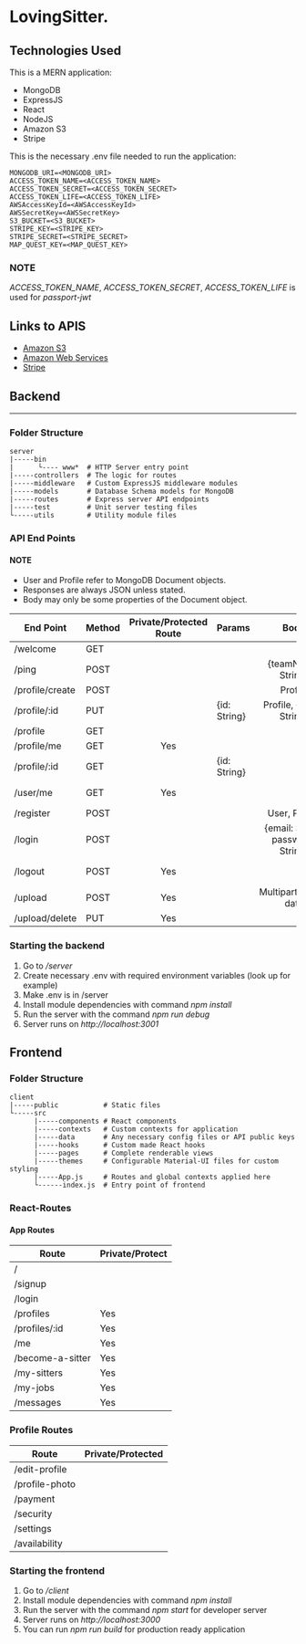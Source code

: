 # LovingSitter.

## Technologies Used

This is a MERN application:

- MongoDB
- ExpressJS
- React
- NodeJS
- Amazon S3
- Stripe

This is the necessary .env file needed to run the application:
```
MONGODB_URI=<MONGODB_URI>
ACCESS_TOKEN_NAME=<ACCESS_TOKEN_NAME>
ACCESS_TOKEN_SECRET=<ACCESS_TOKEN_SECRET>
ACCESS_TOKEN_LIFE=<ACCESS_TOKEN_LIFE>
AWSAccessKeyId=<AWSAccessKeyId>
AWSSecretKey=<AWSSecretKey>
S3_BUCKET=<S3_BUCKET>
STRIPE_KEY=<STRIPE_KEY>
STRIPE_SECRET=<STRIPE_SECRET>
MAP_QUEST_KEY=<MAP_QUEST_KEY>
```
### NOTE

_ACCESS_TOKEN_NAME_, _ACCESS_TOKEN_SECRET_, _ACCESS_TOKEN_LIFE_ is used for _passport-jwt_

## Links to APIS

- [Amazon S3](https://aws.amazon.com/s3/)
- [Amazon Web Services](https://aws.amazon.com/products/)
- [Stripe](https://stripe.com/en-ca)

## Backend
-----------

### Folder Structure

```
server
|-----bin
|      └---- www*  # HTTP Server entry point
|-----controllers  # The logic for routes
|-----middleware   # Custom ExpressJS middleware modules
|-----models       # Database Schema models for MongoDB
|-----routes       # Express server API endpoints
|-----test         # Unit server testing files
└-----utils        # Utility module files
```

### API End Points

#### NOTE
- User and Profile refer to MongoDB Document objects.
- Responses are always JSON unless stated.
- Body may only be some properties of the Document object.

| End Point       | Method | Private/Protected Route | Params       |                Body               | Status |    Response   |
|-----------------|--------|:-----------------------:|--------------|:---------------------------------:|--------|:-------------:|
| /welcome        | GET    |                         |              |                                   | 200    |      text     |
| /ping           | POST   |                         |              |         {teamName: String}        | 200    |      text     |
| /profile/create | POST   |                         |              |              Profile              | 201    |    Profile    |
| /profile/:id    | PUT    |                         | {id: String} |      Profile, {email: String}     | 200    |    Profile    |
| /profile        | GET    |                         |              |                                   | 200    |   [Profile]   |
| /profile/me     | GET    |           Yes           |              |                                   | 200    |    Profile    |
| /profile/:id    | GET    |                         | {id: String} |                                   | 200    |    Profile    |
| /user/me        | GET    |           Yes           |              |                                   | 200    |  {user: User} |
| /register       | POST   |                         |              |           User, Profile           | 201    |      User     |
| /login          | POST   |                         |              | {email: String, password: String} | 200    |  {user: User} |
| /logout         | POST   |           Yes           |              |                                   | 200    |  {user: User} |
| /upload         | POST   |           Yes           |              |        Multipart/Form-data        |        | {url: String} |
| /upload/delete  | PUT    |           Yes           |              |                                   | 200    |               |

### Starting the backend

1. Go to _/server_
2. Create necessary .env with required environment variables (look up for example)
3. Make .env is in /server
4. Install module dependencies with command _npm install_
5. Run the server with the command _npm run debug_
6. Server runs on _http://localhost:3001_

## Frontend

### Folder Structure

```
client
|-----public           # Static files
└-----src
      |-----components # React components
	  |-----contexts   # Custom contexts for application
	  |-----data       # Any necessary config files or API public keys
	  |-----hooks      # Custom made React hooks
	  |-----pages      # Complete renderable views
	  |-----themes     # Configurable Material-UI files for custom styling
	  |-----App.js     # Routes and global contexts applied here
	  └------index.js  # Entry point of frontend
```

### React-Routes

#### App Routes

| Route            | Private/Protect |
|------------------|-----------------|
| /                |                 |
| /signup          |                 |
| /login           |                 |
| /profiles        |       Yes       |
| /profiles/:id    |       Yes       |
| /me              |       Yes       |
| /become-a-sitter |       Yes       |
| /my-sitters      |       Yes       |
| /my-jobs         |       Yes       |
| /messages        |       Yes       |

### Profile Routes

| Route          | Private/Protected |
|----------------|-------------------|
| /edit-profile  |                   |
| /profile-photo |                   |
| /payment       |                   |
| /security      |                   |
| /settings      |                   |
| /availability  |                   |

### Starting the frontend

1. Go to _/client_
2. Install module dependencies with command _npm install_
3. Run the server with the command _npm start_ for developer server
4. Server runs on _http://localhost:3000_
5. You can run _npm run build_ for production ready application
